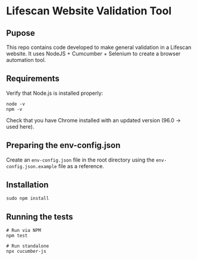 # Lifescan Website Validation Tool

## Pupose

 This repo contains code developed to make general validation in a Lifescan website.
 It uses NodeJS + Cumcumber + Selenium to create a browser automation tool.

## Requirements

Verify that Node.js is installed properly:

```
node -v
npm -v
```

Check that you have Chrome installed with an updated version (96.0 -> used here).

## Preparing the env-config.json

Create an `env-config.json` file in the root directory using the `env-config.json.example` file as a reference.

## Installation

```
sudo npm install
```

## Running the tests

```
# Run via NPM
npm test

# Run standalone
npx cucumber-js
```
